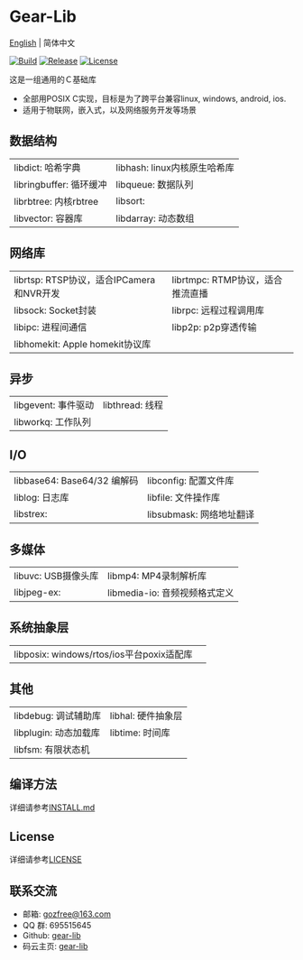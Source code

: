 # Gear-Lib

[English](README.md) | 简体中文

[![Build](https://travis-ci.org/gozfree/gear-lib.svg?branch=master)](https://travis-ci.org/gozfree/gear-lib)
[![Release](https://img.shields.io/github/release/gozfree/gear-lib.svg)](https://github.com/gozfree/gear-lib/releases)
[![License](https://img.shields.io/github/license/gozfree/gear-lib.svg)](https://github.com/gozfree/gear-lib/blob/master/LICENSE.MIT)

这是一组通用的Ｃ基础库
* 全部用POSIX C实现，目标是为了跨平台兼容linux, windows, android, ios.
* 适用于物联网，嵌入式，以及网络服务开发等场景

## 数据结构
|  |  |
|--|--|
| libdict: 哈希字典 | libhash: linux内核原生哈希库 |
| libringbuffer: 循环缓冲 | libqueue: 数据队列 |
| librbtree: 内核rbtree | libsort: |
| libvector: 容器库 | libdarray: 动态数组 |

## 网络库
|  |  |
|--|--|
| librtsp: RTSP协议，适合IPCamera和NVR开发 | librtmpc: RTMP协议，适合推流直播 |
| libsock: Socket封装 | librpc: 远程过程调用库 |
| libipc: 进程间通信 | libp2p: p2p穿透传输 |
| libhomekit: Apple homekit协议库 | |

## 异步
|  |  |
|--|--|
| libgevent: 事件驱动 | libthread: 线程 |
| libworkq: 工作队列 | |

## I/O
|  |  |
|--|--|
| libbase64: Base64/32 编解码 | libconfig: 配置文件库 |
| liblog: 日志库 | libfile: 文件操作库 |
| libstrex: | libsubmask: 网络地址翻译 |

## 多媒体
|  |  |
|--|--|
| libuvc: USB摄像头库 | libmp4: MP4录制解析库 |
| libjpeg-ex: | libmedia-io: 音频视频格式定义 |

## 系统抽象层
|  |  |
|--|--|
| libposix: windows/rtos/ios平台poxix适配库 |

## 其他
|  |  |
|--|--|
| libdebug: 调试辅助库 | libhal: 硬件抽象层 |
| libplugin: 动态加载库 | libtime: 时间库 |
| libfsm: 有限状态机 | |

## 编译方法
详细请参考[INSTALL.md](https://github.com/gozfree/gear-lib/blob/master/INSTALL.md)

## License
详细请参考[LICENSE](https://github.com/gozfree/gear-lib/blob/master/LICENSE.MIT)

## 联系交流
* 邮箱: gozfree@163.com
* QQ 群: 695515645
* Github: [gear-lib](https://github.com/gozfree/gear-lib)
* 码云主页: [gear-lib](https://gitee.com/gozfreee/gear-lib)
